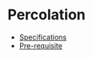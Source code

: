 # Percolation

- [Specifications](https://coursera.cs.princeton.edu/algs4/assignments/percolation/specification.php)
- [Pre-requisite](https://lift.cs.princeton.edu/java/mac)

